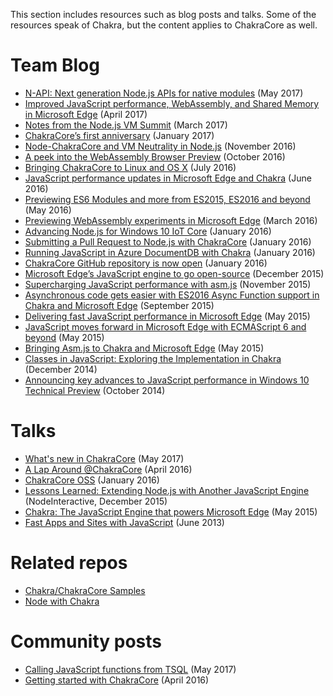 This section includes resources such as blog posts and talks. Some of the resources speak of Chakra, but the content applies to ChakraCore as well. 

# Team Blog

* [N-API: Next generation Node.js APIs for native modules](https://medium.com/the-node-js-collection/n-api-next-generation-node-js-apis-for-native-modules-169af5235b06) (May 2017)
* [Improved JavaScript performance, WebAssembly, and Shared Memory in Microsoft Edge](https://blogs.windows.com/msedgedev/2017/04/20/improved-javascript-performance-webassembly-shared-memory/#g5tzBkkeXLgeoc6p.97) (April 2017)
* [Notes from the Node.js VM Summit](https://blogs.windows.com/msedgedev/2017/03/13/notes-from-nodejs-vm-summit/#XMPkGQuG4GlzhZ8m.97) (March 2017)
* [ChakraCore’s first anniversary](https://blogs.windows.com/msedgedev/2017/01/13/chakracores-first-anniversary/#xPFH71Gve16tyFjZ.97) (January 2017)
* [Node-ChakraCore and VM Neutrality in Node.js](https://blogs.windows.com/msedgedev/2016/11/29/node-chakracore-vm-neutrality/#zIEZw9H5IXmYXjQ1.97) (November 2016)
* [A peek into the WebAssembly Browser Preview](https://blogs.windows.com/msedgedev/2016/10/31/webassembly-browser-preview/) (October 2016)
* [Bringing ChakraCore to Linux and OS X](https://blogs.windows.com/msedgedev/2016/07/27/chakracore-on-linux-osx/#hCbe1e2pHPyglbbB.97) (July 2016)
* [JavaScript performance updates in Microsoft Edge and Chakra](https://blogs.windows.com/msedgedev/2016/06/22/javascript-performance-updates-anniversary-update/) (June 2016) 
* [Previewing ES6 Modules and more from ES2015, ES2016 and beyond](https://blogs.windows.com/msedgedev/2016/05/17/es6-modules-and-beyond/) (May 2016)
* [Previewing WebAssembly experiments in Microsoft Edge](https://blogs.windows.com/msedgedev/2016/03/15/previewing-webassembly-experiments/) (March 2016) 
* [Advancing Node.js for Windows 10 IoT Core](https://blogs.windows.com/buildingapps/2016/01/20/advancing-node-js-for-windows-10-iot-core/) (January 2016)
* [Submitting a Pull Request to Node.js with ChakraCore](https://blogs.windows.com/msedgedev/2016/01/19/nodejs-chakracore-mainline/) (January 2016)
* [Running JavaScript in Azure DocumentDB with Chakra](https://azure.microsoft.com/en-us/blog/the-road-ahead-for-azure-documentdb-with-chakracore/) (January 2016)
* [ChakraCore GitHub repository is now open](https://blogs.windows.com/msedgedev/2016/01/13/chakracore-now-open/) (January 2016)
* [Microsoft Edge’s JavaScript engine to go open-source](https://blogs.windows.com/msedgedev/2015/12/05/open-source-chakra-core/) (December 2015)
* [Supercharging JavaScript performance with asm.js](http://blogs.windows.com/msedgedev/2015/11/10/supercharging-javascript-performance-with-asm-js/) (November 2015)
* [Asynchronous code gets easier with ES2016 Async Function support in Chakra and Microsoft Edge](http://blogs.windows.com/msedgedev/2015/09/30/asynchronous-code-gets-easier-with-es2016-async-function-support-in-chakra-and-microsoft-edge/) (September 2015)
* [Delivering fast JavaScript performance in Microsoft Edge](http://blogs.windows.com/msedgedev/2015/05/20/delivering-fast-javascript-performance-in-microsoft-edge/) (May 2015)
* [JavaScript moves forward in Microsoft Edge with ECMAScript 6 and beyond](http://blogs.windows.com/msedgedev/2015/05/12/javascript-moves-forward-in-microsoft-edge-with-ecmascript-6-and-beyond/) (May 2015)
* [Bringing Asm.js to Chakra and Microsoft Edge](http://blogs.windows.com/msedgedev/2015/05/07/bringing-asm-js-to-chakra-microsoft-edge/) (May 2015)
* [Classes in JavaScript: Exploring the Implementation in Chakra](http://blogs.msdn.com/b/ie/archive/2014/12/15/classes-in-javascript-exploring-the-implementation-in-chakra.aspx) (December 2014)
* [Announcing key advances to JavaScript performance in Windows 10 Technical Preview](http://blogs.msdn.com/b/ie/archive/2014/10/09/announcing-key-advances-to-javascript-performance-in-windows-10-technical-preview.aspx) (October 2014)

# Talks

* [What's new in ChakraCore](https://channel9.msdn.com/Events/Build/2017/P4103) (May 2017)
* [A Lap Around @ChakraCore](https://channel9.msdn.com/Events/WebPlatformSummit/edgesummit2016/ES1609) (April 2016)
* [ChakraCore OSS](https://www.youtube.com/watch?v=1bfDB3YPHFI&feature=youtu.be) (January 2016)
* [Lessons Learned: Extending Node.js with Another JavaScript Engine](https://www.youtube.com/watch?v=Zbc3SwMDWf0) (NodeInteractive, December 2015)
* [Chakra: The JavaScript Engine that powers Microsoft Edge](https://channel9.msdn.com/Events/WebPlatformSummit/2015/Chakra-The-JavaScript-Engine-that-powers-Microsoft-Edge) (May 2015)
* [Fast Apps and Sites with JavaScript](https://channel9.msdn.com/Events/Build/2013/4-313) (June 2013)

# Related repos

* [Chakra/ChakraCore Samples](https://github.com/Microsoft/Chakra-Samples)
* [Node with Chakra](https://github.com/Microsoft/node)

# Community posts

* [Calling JavaScript functions from TSQL](https://blogs.msdn.microsoft.com/dgorti/2017/05/11/calling-javascript-functions-from-tsql/) (May 2017)
* [Getting started with ChakraCore](http://eclipsesource.com/blogs/2016/04/06/getting-started-with-microsoft-chakracore/) (April 2016)